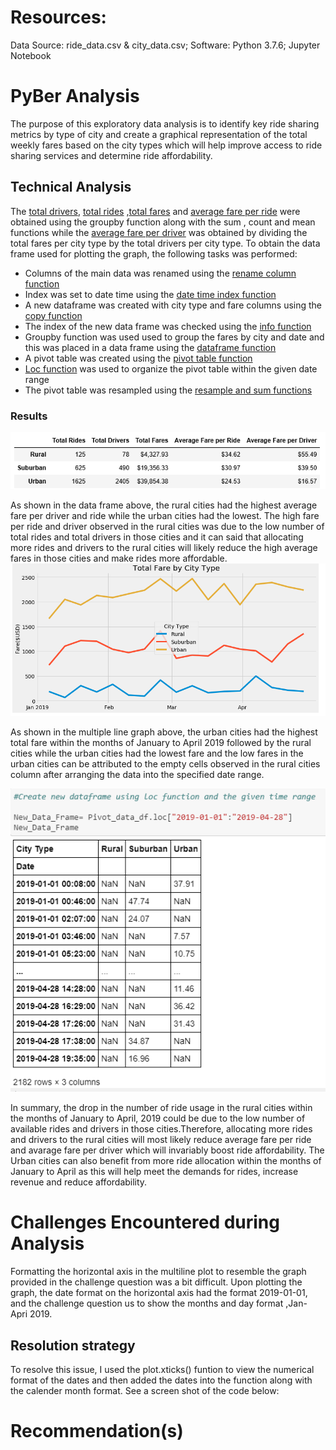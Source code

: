  
# Resources:
Data Source: ride_data.csv & city_data.csv; Software: Python 3.7.6; Jupyter Notebook

# PyBer Analysis
The purpose of this exploratory data analysis is to identify key ride sharing metrics by type of city and create a graphical representation of the total weekly fares based on the city types which will help improve access to ride sharing services and determine ride affordability.
   ## Technical Analysis
  The [total drivers](https://github.com/femolyn1/PyBer_Analysis/commit/11c28c26eec3a73c17ddb678bb1126ff32b5a6c8#diff-8ca64d95e3c20e73e5f0833a72afef24L682-L684), [total rides](https://github.com/femolyn1/PyBer_Analysis/commit/11c28c26eec3a73c17ddb678bb1126ff32b5a6c8#diff-8ca64d95e3c20e73e5f0833a72afef24R656-R658) ,[total fares](https://github.com/femolyn1/PyBer_Analysis/commit/11c28c26eec3a73c17ddb678bb1126ff32b5a6c8#diff-8ca64d95e3c20e73e5f0833a72afef24L631-L632 ) and [average fare per ride](https://github.com/femolyn1/PyBer_Analysis/commit/11c28c26eec3a73c17ddb678bb1126ff32b5a6c8#diff-8ca64d95e3c20e73e5f0833a72afef24R707-R711) were obtained using the groupby function along with the sum , count and mean functions while the [average fare per driver](https://github.com/femolyn1/PyBer_Analysis/commit/11c28c26eec3a73c17ddb678bb1126ff32b5a6c8#diff-8ca64d95e3c20e73e5f0833a72afef24L733-L737 ) was obtained by dividing the total fares per city type by the total drivers per city type. To obtain the data frame used for plotting the graph, the following tasks was performed:
  * Columns of the main data was renamed using the [rename column function](https://github.com/femolyn1/PyBer_Analysis/blob/master/Images/column_remane.png)
  * Index was set to date time using the [date time index function](https://github.com/femolyn1/PyBer_Analysis/blob/master/Images/Set%20Index%20Function.png)
  * A new dataframe was created with city type and fare columns using the [copy function](https://github.com/femolyn1/PyBer_Analysis/blob/master/Images/Using%20copy%20function.png)
  * The index of the new data frame was checked using the [info function](https://github.com/femolyn1/PyBer_Analysis/blob/master/Images/Info%20function.png)
  * Groupby function was used used to group the fares by city and date and this was placed in a data frame using the [dataframe function](https://github.com/femolyn1/PyBer_Analysis/blob/master/Images/groupby%20function%20for%20multiple%20columns.png)
  * A pivot table was created using the [pivot table function](https://github.com/femolyn1/PyBer_Analysis/blob/master/Images/Pivot%20Data%20frame%20function.png)
  * [Loc function](https://github.com/femolyn1/PyBer_Analysis/blob/master/Images/Using%20loc%20function%20for%20a%20given%20time%20range.png) was used to organize the pivot table within the given date range
  * The pivot table was resampled using the [resample and sum functions](https://github.com/femolyn1/PyBer_Analysis/blob/master/Images/Using%20resampling%20and%20sum%20functions.png)
   
  ### Results
  ![](https://github.com/femolyn1/PyBer_Analysis/blob/master/Images/New%20Data%20frame.PNG)
     
   As shown in the data frame above, the rural cities had the highest average fare per driver and ride while the urban cities had the lowest. The high fare per ride and driver observed in the rural cities was due to the low number of total rides and total drivers in those cities and it can said that allocating more rides and drivers to the rural cities will likely reduce the high average fares in those cities and make rides more affordable. 
   ![](https://github.com/femolyn1/PyBer_Analysis/blob/master/Images/Multiple%20line%20graph.png)
   
   As shown in the multiple line graph above, the urban cities had the highest total fare within the months of January to April 2019 followed by the rural cities while the urban cities had the lowest fare and the low fares in the urban cities can be attributed to the empty cells observed in the rural cities column after arranging the data into the specified date range. 
   
   ![](https://github.com/femolyn1/PyBer_Analysis/blob/master/Images/Using%20loc%20function%20for%20a%20given%20time%20range.png)
 
 In summary, the drop in the number of ride usage in the rural cities within the months of January to April, 2019 could be due to the low number of available rides and drivers in those cities.Therefore, allocating more rides and drivers to the rural cities will most likely reduce average fare per ride and avarage fare per driver which will invariably boost ride affordability. The Urban cities can also benefit from more ride allocation within the months of January to April as this will help meet the demands for rides, increase revenue and reduce affordability.
  
# Challenges Encountered during Analysis
Formatting the horizontal axis in the multiline plot to resemble the graph provided in the challenge question was a bit difficult. Upon plotting the graph, the date format on the horizontal axis had the format 2019-01-01, and the challenge question us to show the months and day format ,Jan- Apri 2019. 

## Resolution strategy
To resolve this issue, I used the plot.xticks() funtion to view the numerical format of the dates and then added the dates into the function along with the calender month format. See a screen shot of the code below:


# Recommendation(s)



 
 
   
 
  



  

  
  
  
